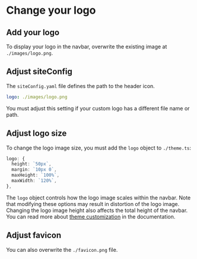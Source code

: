 # Change your logo

## Add your logo

To display your logo in the navbar, overwrite the existing image at `./images/logo.png`.

## Adjust siteConfig

The `siteConfig.yaml` file defines the path to the header icon.

```yaml
logo: ./images/logo.png
```

You must adjust this setting if your custom logo has a different file name or path.

## Adjust logo size

To change the logo image size, you must add the `logo` object to  `./theme.ts`:

```ts
logo: {
  height: `50px`,
  margin: `10px 0`,
  maxHeight: `100%`,
  maxWidth: `120%`,
}, 
```

The `logo` object controls how the logo image scales within the navbar.
Note that modifying these options may result in distortion of the logo image.
Changing the logo image height also affects the total height of the navbar.
You can read more about [theme customization](https://redoc.ly/docs/developer-portal/theme/) in the documentation.

## Adjust favicon

You can also overwrite the `./favicon.png` file.
